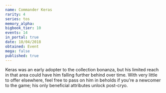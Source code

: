 ```yaml
---
name: Commander Keras
rarity: 4
series: tos
memory_alpha:
bigbook_tier: 10
events: 14
in_portal: true
date: 18/04/2018
obtained: Event
mega: false
published: true
---
```


Keras was an early adopter to the collection bonanza, but his limited reach in that area could have him falling further behind over time. With very little to offer elsewhere, feel free to pass on him in beholds if you're a newcomer to the game; his only beneficial attributes unlock post-cryo.
